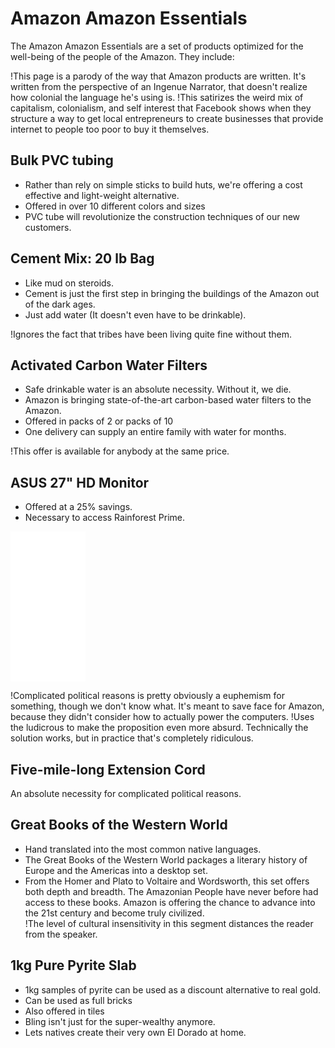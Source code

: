 Amazon Amazon Essentials
========================

The Amazon Amazon Essentials are a set of products optimized for the well-being of the people of the Amazon.
They include:

!This page is a parody of the way that Amazon products are written. It's written from the perspective of an Ingenue Narrator, that doesn't realize how colonial the language he's using is. 
!This satirizes the weird mix of capitalism, colonialism, and self interest that Facebook shows when they structure a way to get local entrepreneurs to create businesses that provide internet to people too poor to buy it themselves.

Bulk PVC tubing
--------------

- Rather than rely on simple sticks to build huts, we're offering a cost effective and light-weight alternative. 
- Offered in over 10 different colors and sizes
- PVC tube will revolutionize the construction techniques of our new customers.

Cement Mix: 20 lb Bag
---------------------

- Like mud on steroids. 
- Cement is just the first step in bringing the buildings of the Amazon out of the dark ages. 
- Just add water (It doesn't even have to be drinkable).

!Ignores the fact that tribes have been living quite fine without them. 

Activated Carbon Water Filters
------------------------------

- Safe drinkable water is an absolute necessity. Without it, we die.
- Amazon is bringing state-of-the-art carbon-based water filters to the Amazon. 
- Offered in packs of 2 or packs of 10
- One delivery can supply an entire family with water for months.

!This offer is available for anybody at the same price.

ASUS 27" HD Monitor
--------


- Offered at a 25% savings.
- Necessary to access Rainforest Prime.

<iframe style="width:120px;height:240px;" marginwidth="0" marginheight="0" scrolling="no" frameborder="0" src="//ws-na.amazon-adsystem.com/widgets/q?ServiceVersion=20070822&OneJS=1&Operation=GetAdHtml&MarketPlace=US&source=ac&ref=tf_til&ad_type=product_link&tracking_id=rainforestpri-20&marketplace=amazon&region=US&placement=B00DX64DCY&asins=B00DX64DCY&linkId=UJKCKGHSKXX4EHLX&show_border=true&link_opens_in_new_window=true&price_color=333333&title_color=0C5423&bg_color=FFFFFF">

Logitech B100-TAA Optical USB Mouse
-----------------

- Wired mouse makes it harder to lose the mouse.
- Obvious connection to the computer means Natives will be less likely to treat the mouse as witchcraft.

<iframe style="width:120px;height:240px;" marginwidth="0" marginheight="0" scrolling="no" frameborder="0" src="//ws-na.amazon-adsystem.com/widgets/q?ServiceVersion=20070822&OneJS=1&Operation=GetAdHtml&MarketPlace=US&source=ac&ref=tf_til&ad_type=product_link&tracking_id=rainforestpri-20&marketplace=amazon&region=US&placement=B003L62T7W&asins=B003L62T7W&linkId=FLUNKDNGHUFVR2S2&show_border=true&link_opens_in_new_window=true&price_color=333333&title_color=0C5423&bg_color=FFFFFF">
</iframe>

!Complicated political reasons is pretty obviously a euphemism for something, though we don't know what. It's meant to save face for Amazon, because they didn't consider how to actually power the computers. 
!Uses the ludicrous to make the proposition even more absurd. Technically the solution works, but in practice that's completely ridiculous.

Five-mile-long Extension Cord
---------------------

An absolute necessity for complicated political reasons.

Great Books of the Western World
--------------------------------

- Hand translated into the most common native languages.
- The Great Books of the Western World packages a literary history of Europe and the Americas into a desktop set.
- From the Homer and Plato to Voltaire and Wordsworth, this set offers both depth and breadth.
The Amazonian People have never before had access to these books. Amazon is offering the chance to advance into the 21st century and become truly civilized.	
!The level of cultural insensitivity in this segment distances the reader from the speaker.

1kg Pure Pyrite Slab
--------------------

- 1kg samples of pyrite can be used as a discount alternative to real gold. 
- Can be used as full bricks
- Also offered in tiles
- Bling isn't just for the super-wealthy anymore.
- Lets natives create their very own El Dorado at home.
